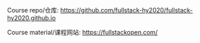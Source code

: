 Course repo/仓库: https://github.com/fullstack-hy2020/fullstack-hy2020.github.io

Course material/课程网站: https://fullstackopen.com/
